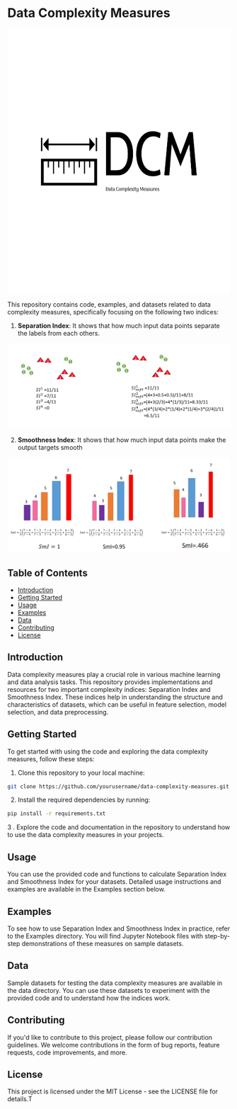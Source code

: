 # Data Complexity Measures



<div align="center">
<img align="center" src="images/logo.png" alt="Logo" width = 640px height = 600px>
</div>

This repository contains code, examples, and datasets related to data complexity measures, specifically focusing on the following two indices:

1. **Separation Index**: It shows that how much input data points separate the labels from each others.

![SI](images/si.png)


2. **Smoothness Index**: It shows that how much input data points make the output targets smooth


![SMI](images/smi.png)

## Table of Contents

- [Introduction](#introduction)
- [Getting Started](#getting-started)
- [Usage](#usage)
- [Examples](#examples)
- [Data](#data)
- [Contributing](#contributing)
- [License](#license)

## Introduction

Data complexity measures play a crucial role in various machine learning and data analysis tasks. This repository provides implementations and resources for two important complexity indices: Separation Index and Smoothness Index. These indices help in understanding the structure and characteristics of datasets, which can be useful in feature selection, model selection, and data preprocessing.

## Getting Started

To get started with using the code and exploring the data complexity measures, follow these steps:

1. Clone this repository to your local machine:

```bash
git clone https://github.com/yourusername/data-complexity-measures.git
```


2. Install the required dependencies by running:


```bash
pip install -r requirements.txt
```


3 . Explore the code and documentation in the repository to understand how to use the data complexity measures in your projects.



## Usage
You can use the provided code and functions to calculate Separation Index and Smoothness Index for your datasets. Detailed usage instructions and examples are available in the Examples section below.

## Examples
To see how to use Separation Index and Smoothness Index in practice, refer to the Examples directory. You will find Jupyter Notebook files with step-by-step demonstrations of these measures on sample datasets.

## Data
Sample datasets for testing the data complexity measures are available in the data directory. You can use these datasets to experiment with the provided code and to understand how the indices work.

## Contributing
If you'd like to contribute to this project, please follow our contribution guidelines. We welcome contributions in the form of bug reports, feature requests, code improvements, and more.

## License
This project is licensed under the MIT License - see the LICENSE file for details.T
